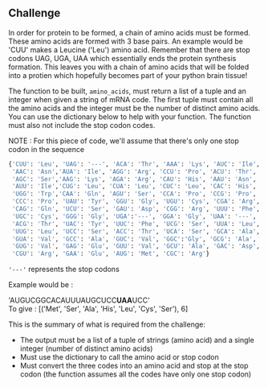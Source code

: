 ## Challenge
In order for protein to be formed, a chain of amino acids must be formed. These amino acids are formed with 3 base pairs. An example would be 'CUU' makes a Leucine ('Leu') amino acid. Remember that there are stop codons UAG, UGA, UAA which essentially ends the protein synthesis formation. This leaves you with a chain of amino acids that will be folded into a protien which hopefully becomes part of your python brain tissue!

The function to be built, ```amino_acids```, must return a list of a tuple and an integer when given a string of mRNA code. The first tuple must contain all the amino acids and the integer must be the number of distinct amino acids. You can use the dictionary below to help with your function. The function must also not include the stop codon codes.

NOTE : For this piece of code, we'll assume that there's only one stop codon in the sequence

```python
{'CUU': 'Leu', 'UAG': '---', 'ACA': 'Thr', 'AAA': 'Lys', 'AUC': 'Ile',
 'AAC': 'Asn','AUA': 'Ile', 'AGG': 'Arg', 'CCU': 'Pro', 'ACU': 'Thr', 
 'AGC': 'Ser','AAG': 'Lys', 'AGA': 'Arg', 'CAU': 'His', 'AAU': 'Asn',
 'AUU': 'Ile','CUG': 'Leu', 'CUA': 'Leu', 'CUC': 'Leu', 'CAC': 'His', 
 'UGG': 'Trp','CAA': 'Gln', 'AGU': 'Ser', 'CCA': 'Pro', 'CCG': 'Pro',
 'CCC': 'Pro', 'UAU': 'Tyr', 'GGU': 'Gly', 'UGU': 'Cys', 'CGA': 'Arg', 
 'CAG': 'Gln', 'UCU': 'Ser', 'GAU': 'Asp', 'CGG': 'Arg', 'UUU': 'Phe', 
 'UGC': 'Cys', 'GGG': 'Gly', 'UGA':'---', 'GGA': 'Gly', 'UAA': '---', 
 'ACG': 'Thr', 'UAC': 'Tyr', 'UUC': 'Phe', 'UCG': 'Ser', 'UUA': 'Leu', 
 'UUG': 'Leu', 'UCC': 'Ser', 'ACC': 'Thr', 'UCA': 'Ser', 'GCA': 'Ala', 
 'GUA': 'Val', 'GCC': 'Ala', 'GUC': 'Val', 'GGC':'Gly', 'GCG': 'Ala', 
 'GUG': 'Val', 'GAG': 'Glu', 'GUU': 'Val', 'GCU': 'Ala', 'GAC': 'Asp', 
 'CGU': 'Arg', 'GAA': 'Glu', 'AUG': 'Met', 'CGC': 'Arg'}
```
```'---'``` represents the stop codons

Example would be :

'AUGUCGGCACAUUUAUGCUCC**UAA**UCC' <br>
To give : [('Met', 'Ser', 'Ala', 'His', 'Leu', 'Cys', 'Ser'), 6]

This is the summary of what is required from the challenge:

* The output must be a list of a tuple of strings (amino acid) and a single integer (number of distinct amino acids)
* Must use the dictionary to call the amino acid or stop codon
* Must convert the three codes into an amino acid and stop at the stop codon (the function assumes all the codes have only one stop codon)

